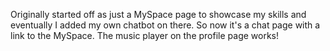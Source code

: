 Originally started off as just a MySpace page to showcase my skills and eventually I added my own chatbot on there. So now it's a chat page with a link to the MySpace. The music player on the profile page works!
